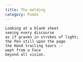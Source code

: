 ```yaml
---
title: The melding
category: Poems
---
```


    Looking at a blank sheet
    seeing every discourse
    as if graven in strokes of light;
    the Pen still upon the page
    the Hand trailing tears --
    wept from a Face
    beyond all vision.


